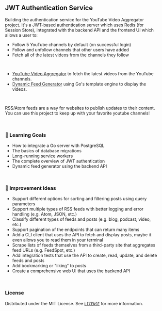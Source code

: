 ## JWT Authentication Service

Building the authentication service for the YouTube Video Aggregator project. It's a JWT-based authentication server which uses Redis (for Session Store), integrated with the backend API and the frontend UI which allows a user to:
- Follow 5 YouTube channels by default (on successful login)
- Follow and unfollow channels that other users have added
- Fetch all of the latest videos from the channels they follow

<br>

- [YouTube Video Aggregator](https://github.com/siddhant-vij/YouTube-Video-Aggregator) to fetch the latest videos from the YouTube channels.
- [Dynamic Feed Generator](https://github.com/siddhant-vij/Dynamic-Feed-Generator) using Go's template engine to display the videos.

<br>

RSS/Atom feeds are a way for websites to publish updates to their content. You can use this project to keep up with your favorite youtube channels!

<br>

### 🚀 Learning Goals
- How to integrate a Go server with PostgreSQL
- The basics of database migrations
- Long-running service workers
- The complete overview of JWT authentication
- Dynamic feed generator using the backend API

<br>

### 🚀 Improvement Ideas
- Support different options for sorting and filtering posts using query parameters
- Support multiple types of RSS feeds with better logging and error handling (e.g. Atom, JSON, etc.)
- Classify different types of feeds and posts (e.g. blog, podcast, video, etc.)
- Support pagination of the endpoints that can return many items
- Add a CLI client that uses the API to fetch and display posts, maybe it even allows you to read them in your terminal
- Scrape lists of feeds themselves from a third-party site that aggregates feed URLs (e.g. FeedSpot, etc.)
- Add integration tests that use the API to create, read, update, and delete feeds and posts
- Add bookmarking or "liking" to posts
- Create a comprehensive web UI that uses the backend API

<br>

### License

Distributed under the MIT License. See [`LICENSE`](https://github.com/siddhant-vij/JWT-Authentication-Service/blob/main/LICENSE) for more information.